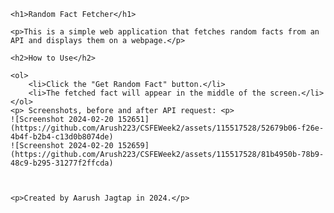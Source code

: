 <!DOCTYPE html>
<html lang="en">
<head>
    <meta charset="UTF-8">
    <meta name="viewport" content="width=device-width, initial-scale=1.0">
</head>
<body>

    <h1>Random Fact Fetcher</h1>

    <p>This is a simple web application that fetches random facts from an API and displays them on a webpage.</p>

    <h2>How to Use</h2>

    <ol>
        <li>Click the "Get Random Fact" button.</li>
        <li>The fetched fact will appear in the middle of the screen.</li>
    </ol>
    <p> Screenshots, before and after API request: <p> 
    ![Screenshot 2024-02-20 152651](https://github.com/Arush223/CSFEWeek2/assets/115517528/52679b06-f26e-4b4f-b2b4-c13d0b8074de)
    ![Screenshot 2024-02-20 152659](https://github.com/Arush223/CSFEWeek2/assets/115517528/81b4950b-78b9-48c9-b295-31277f2ffcda)


    
    <p>Created by Aarush Jagtap in 2024.</p>

</body>
</html>

 
 
